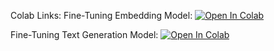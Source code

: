 Colab Links:
Fine-Tuning Embedding Model:
<a target="_blank" href="https://colab.research.google.com/github/gauravprasadgp/fine-tune/blob/main/Fine_Tune_Qwen3_Embedding_0_6B.ipynb">
  <img src="https://colab.research.google.com/assets/colab-badge.svg" alt="Open In Colab"/>
</a>


Fine-Tuning Text Generation Model:
<a target="_blank" href="https://colab.research.google.com/github/gauravprasadgp/fine-tune/blob/main/Qwen3_0.6-fine-tune.ipynb">
  <img src="https://colab.research.google.com/assets/colab-badge.svg" alt="Open In Colab"/>
</a>
